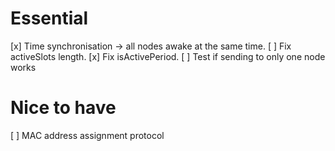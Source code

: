 # Essential

[x] Time synchronisation -> all nodes awake at the same time.
[ ] Fix activeSlots length.
[x] Fix isActivePeriod.
[ ] Test if sending to only one node works

# Nice to have

[ ] MAC address assignment protocol